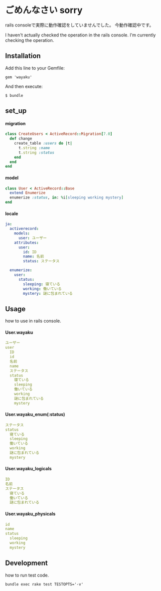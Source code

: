 # ごめんなさい sorry
rails consoleで実際に動作確認をしていませんでした。
今動作確認中です。

I haven't actually checked the operation in the rails console.
I'm currently checking the operation.


## Installation

Add this line to your Gemfile:

    gem 'wayaku'

And then execute:

    $ bundle

## set_up

#### migration

```ruby
class CreateUsers < ActiveRecord::Migration[7.0]
  def change
    create_table :users do |t|
      t.string :name
      t.string :status
    end
  end
end
```

#### model

```ruby
class User < ActiveRecord::Base
  extend Enumerize
  enumerize :status, in: %i[sleeping working mystery]
end
```

#### locale

```yml
ja:
  activerecord:
    models:
      user: ユーザー
    attributes:
      user:
        id: ID
        name: 名前
        status: ステータス

  enumerize:
    user:
      status:
        sleeping: 寝ている
        working: 働いている
        mystery: 謎に包まれている
```

## Usage

how to use in rails console.

#### User.wayaku

```yml
ユーザー
user
  ID
  id
  名前
  name
  ステータス
  status
    寝ている
    sleeping
    働いている
    working
    謎に包まれている
    mystery
```

#### User.wayaku_enum(:status)

```yml
ステータス
status
  寝ている
  sleeping
  働いている
  working
  謎に包まれている
  mystery
```

#### User.wayaku_logicals

```yml
ID
名前
ステータス
  寝ている
  働いている
  謎に包まれている
```

#### User.wayaku_physicals

```yml
id
name
status
  sleeping
  working
  mystery
```

## Development

how to run test code.

    bundle exec rake test TESTOPTS='-v'
